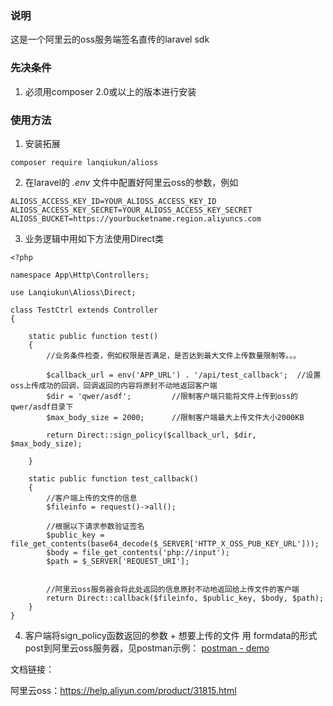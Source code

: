 ### 说明
这是一个阿里云的oss服务端签名直传的laravel sdk

### 先决条件

1. 必须用composer 2.0或以上的版本进行安装

### 使用方法

1. 安装拓展
```
composer require lanqiukun/alioss
```

2. 在laravel的 *.env* 文件中配置好阿里云oss的参数，例如
```
ALIOSS_ACCESS_KEY_ID=YOUR_ALIOSS_ACCESS_KEY_ID
ALIOSS_ACCESS_KEY_SECRET=YOUR_ALIOSS_ACCESS_KEY_SECRET
ALIOSS_BUCKET=https://yourbucketname.region.aliyuncs.com
```

3. 业务逻辑中用如下方法使用Direct类
```
<?php

namespace App\Http\Controllers;

use Lanqiukun\Alioss\Direct;

class TestCtrl extends Controller
{

    static public function test()
    {
        //业务条件检查，例如权限是否满足，是否达到最大文件上传数量限制等。。。

        $callback_url = env('APP_URL') . '/api/test_callback';  //设置oss上传成功的回调，回调返回的内容将原封不动地返回客户端
        $dir = 'qwer/asdf';         //限制客户端只能将文件上传到oss的qwer/asdf目录下
        $max_body_size = 2000;      //限制客户端最大上传文件大小2000KB

        return Direct::sign_policy($callback_url, $dir, $max_body_size);

    }

    static public function test_callback()
    {
        //客户端上传的文件的信息
        $fileinfo = request()->all();

        //根据以下请求参数验证签名
        $public_key = file_get_contents(base64_decode($_SERVER['HTTP_X_OSS_PUB_KEY_URL']));
        $body = file_get_contents('php://input');
        $path = $_SERVER['REQUEST_URI'];


        //阿里云oss服务器会将此处返回的信息原封不动地返回给上传文件的客户端
        return Direct::callback($fileinfo, $public_key, $body, $path);
    }
}
```

4. 客户端将sign_policy函数返回的参数 + 想要上传的文件 用 formdata的形式post到阿里云oss服务器，见postman示例：
[postman - demo]()

文档链接：

阿里云oss：https://help.aliyun.com/product/31815.html


